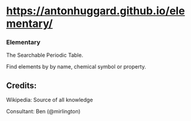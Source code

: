 # https://antonhuggard.github.io/elementary/

### Elementary


The Searchable Periodic Table.

Find elements by by name, chemical symbol or property.


## Credits:


Wikipedia: Source of all knowledge


Consultant: Ben (@mirlington)
